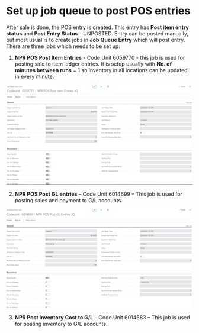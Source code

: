 # Set up job queue to post POS entries

After sale is done, the POS entry is created. This entry has **Post item entry status** and **Post Entry Status** - UNPOSTED. Entry can be posted manually, but most usual is to create jobs in **Job Queue Entry** which will post entry. There are three jobs which needs to be set up:   
1. **NPR POS Post Item Entries** - Code Unit 6059770 - this job is used for posting sale to item ledger entries. It is setup usually with **No. of minutes between runs** = 1 so inventory in all locations can be updated in every minute.

![6059770](../images/6059770.PNG)

2. **NPR POS Post GL entries** – Code Unit 6014699 – This job is used for posting sales and payment to G/L accounts.

![6059770](../images/6014699.PNG)

3.	**NPR Post Inventory Cost to G/L** – Code Unit 6014683 – This job is used for posting inventory to G/L accounts.
